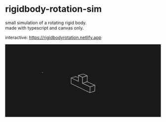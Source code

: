 # rigidbody-rotation-sim

small simulation of a rotating rigid body.  
made with typescript and canvas only.  

interactive: https://rigidbodyrotation.netlify.app

![demo gif](https://github.com/flurrux/rigidbody-rotation-sim/blob/master/demo-gif-2.gif)
